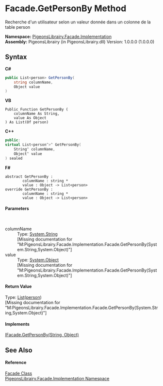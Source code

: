 # Facade.GetPersonBy Method 
 

Recherche d'un utilisateur selon un valeur donnée dans un colonne de la table person

**Namespace:**&nbsp;<a href="312ab9cb-8ee9-a582-242b-c0bfc1241eea">PigeonsLibrairy.Facade.Implementation</a><br />**Assembly:**&nbsp;PigeonsLibrairy (in PigeonsLibrairy.dll) Version: 1.0.0.0 (1.0.0.0)

## Syntax

**C#**<br />
``` C#
public List<person> GetPersonBy(
	string columnName,
	Object value
)
```

**VB**<br />
``` VB
Public Function GetPersonBy ( 
	columnName As String,
	value As Object
) As List(Of person)
```

**C++**<br />
``` C++
public:
virtual List<person^>^ GetPersonBy(
	String^ columnName, 
	Object^ value
) sealed
```

**F#**<br />
``` F#
abstract GetPersonBy : 
        columnName : string * 
        value : Object -> List<person> 
override GetPersonBy : 
        columnName : string * 
        value : Object -> List<person> 
```


#### Parameters
&nbsp;<dl><dt>columnName</dt><dd>Type: <a href="http://msdn2.microsoft.com/en-us/library/s1wwdcbf" target="_blank">System.String</a><br />\[Missing <param name="columnName"/> documentation for "M:PigeonsLibrairy.Facade.Implementation.Facade.GetPersonBy(System.String,System.Object)"\]</dd><dt>value</dt><dd>Type: <a href="http://msdn2.microsoft.com/en-us/library/e5kfa45b" target="_blank">System.Object</a><br />\[Missing <param name="value"/> documentation for "M:PigeonsLibrairy.Facade.Implementation.Facade.GetPersonBy(System.String,System.Object)"\]</dd></dl>

#### Return Value
Type: <a href="http://msdn2.microsoft.com/en-us/library/6sh2ey19" target="_blank">List</a>(<a href="a9ed19a7-a394-5e30-cca4-a3883320ea27">person</a>)<br />\[Missing <returns> documentation for "M:PigeonsLibrairy.Facade.Implementation.Facade.GetPersonBy(System.String,System.Object)"\]

#### Implements
<a href="d82c5129-5f3b-10c4-00f9-d576cdd6b2ff">IFacade.GetPersonBy(String, Object)</a><br />

## See Also


#### Reference
<a href="e129e5df-7280-1ed4-55ca-df64f514df6a">Facade Class</a><br /><a href="312ab9cb-8ee9-a582-242b-c0bfc1241eea">PigeonsLibrairy.Facade.Implementation Namespace</a><br />